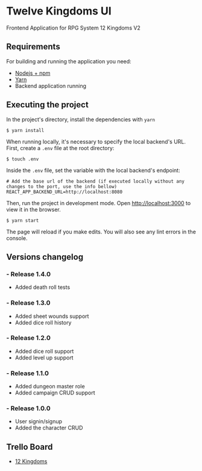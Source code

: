 # Twelve Kingdoms UI

Frontend Application for RPG System 12 Kingdoms V2

## Requirements

For building and running the application you need:

- [Nodejs + npm](https://nodejs.org/)
- [Yarn](https://yarnpkg.com/)
- Backend application running

## Executing the project

In the project's directory, install the dependencies with `yarn`

```shell
$ yarn install
```

When running locally, it's necessary to specify the local backend's URL.\
First, create a `.env` file at the root directory:

```shell
$ touch .env
```

Inside the `.env` file, set the variable with the local backend's endpoint:

```shell
# Add the base url of the backend (if executed locally without any changes to the port, use the info bellow)
REACT_APP_BACKEND_URL=http://localhost:8080
```

Then, run the project in development mode. Open [http://localhost:3000](http://localhost:3000) to view it in the browser.

```shell
$ yarn start
```

The page will reload if you make edits. You will also see any lint errors in the console.

## Versions changelog

### - Release 1.4.0

- Added death roll tests

### - Release 1.3.0

- Added sheet wounds support
- Added dice roll history

### - Release 1.2.0

- Added dice roll support
- Added level up support

### - Release 1.1.0

- Added dungeon master role
- Added campaign CRUD support

### - Release 1.0.0

- User signin/signup
- Added the character CRUD

## Trello Board

- [12 Kingdoms](https://trello.com/b/wKoZUTPq/12-reinos-v2)
